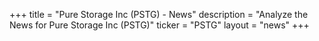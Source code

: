+++
title = "Pure Storage Inc (PSTG) - News"
description = "Analyze the News for Pure Storage Inc (PSTG)"
ticker = "PSTG"
layout = "news"
+++

